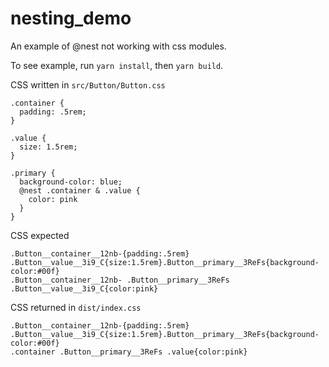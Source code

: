 # nesting_demo
An example of @nest not working with css modules.

To see example, run `yarn install`, then `yarn build`.

CSS written in `src/Button/Button.css`
```
.container {
  padding: .5rem;
}

.value {
  size: 1.5rem;
}

.primary {
  background-color: blue;
  @nest .container & .value {
    color: pink
  }
}
```

CSS expected
```
.Button__container__12nb-{padding:.5rem}
.Button__value__3i9_C{size:1.5rem}.Button__primary__3ReFs{background-color:#00f}
.Button__container__12nb- .Button__primary__3ReFs .Button__value__3i9_C{color:pink}
```

CSS returned in `dist/index.css`
```
.Button__container__12nb-{padding:.5rem}
.Button__value__3i9_C{size:1.5rem}.Button__primary__3ReFs{background-color:#00f}
.container .Button__primary__3ReFs .value{color:pink}
```